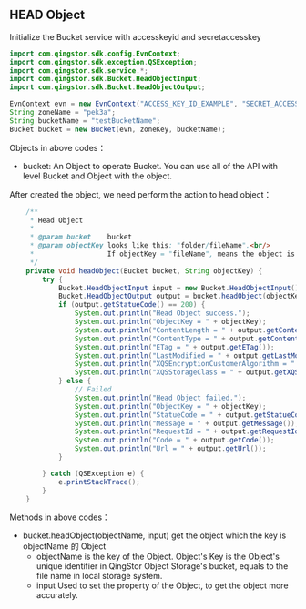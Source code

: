 ## HEAD Object

Initialize the Bucket service with accesskeyid and secretaccesskey

``` java
import com.qingstor.sdk.config.EvnContext;
import com.qingstor.sdk.exception.QSException;
import com.qingstor.sdk.service.*;
import com.qingstor.sdk.Bucket.HeadObjectInput;
import com.qingstor.sdk.Bucket.HeadObjectOutput;

EvnContext evn = new EvnContext("ACCESS_KEY_ID_EXAMPLE", "SECRET_ACCESS_KEY_EXAMPLE");
String zoneName = "pek3a";
String bucketName = "testBucketName";
Bucket bucket = new Bucket(evn, zoneKey, bucketName);
```

Objects in above codes：
- bucket: An Object to operate Bucket. You can use all of the API with level Bucket and Object with the object.

After created the object, we need perform the action to head object：

``` java
    /**
     * Head Object
     *
     * @param bucket    bucket
     * @param objectKey looks like this: "folder/fileName".<br/>
     *                  If objectKey = "fileName", means the object is in the bucket's root folder.
     */
    private void headObject(Bucket bucket, String objectKey) {
        try {
            Bucket.HeadObjectInput input = new Bucket.HeadObjectInput();
            Bucket.HeadObjectOutput output = bucket.headObject(objectKey, input);
            if (output.getStatueCode() == 200) {
                System.out.println("Head Object success.");
                System.out.println("ObjectKey = " + objectKey);
                System.out.println("ContentLength = " + output.getContentLength());
                System.out.println("ContentType = " + output.getContentType());
                System.out.println("ETag = " + output.getETag());
                System.out.println("LastModified = " + output.getLastModified());
                System.out.println("XQSEncryptionCustomerAlgorithm = " + output.getXQSEncryptionCustomerAlgorithm());
                System.out.println("XQSStorageClass = " + output.getXQSStorageClass());
            } else {
                // Failed
                System.out.println("Head Object failed.");
                System.out.println("ObjectKey = " + objectKey);
                System.out.println("StatueCode = " + output.getStatueCode());
                System.out.println("Message = " + output.getMessage());
                System.out.println("RequestId = " + output.getRequestId());
                System.out.println("Code = " + output.getCode());
                System.out.println("Url = " + output.getUrl());
            }

        } catch (QSException e) {
            e.printStackTrace();
        }
    }


```

Methods in above codes：
- bucket.headObject(objectName, input) get the object which the key is objectName 的 Object
	- objectName is the key of the Object. Object's Key is the Object's unique identifier in QingStor Object Storage's bucket, equals to the file name in local storage system.
	- input Used to set the property of the Object, to get the object more accurately.
